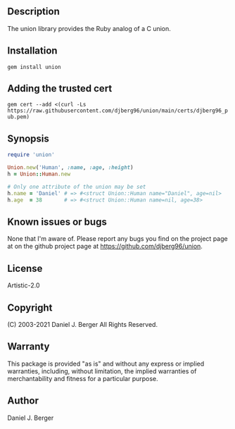 ## Description
The union library provides the Ruby analog of a C union.

## Installation
`gem install union`

## Adding the trusted cert
`gem cert --add <(curl -Ls https://raw.githubusercontent.com/djberg96/union/main/certs/djberg96_pub.pem)`

## Synopsis
```ruby
require 'union'

Union.new('Human', :name, :age, :height)
h = Union::Human.new

# Only one attribute of the union may be set
h.name = 'Daniel' # => #<struct Union::Human name="Daniel", age=nil>
h.age  = 38       # => #<struct Union::Human name=nil, age=38>
```

## Known issues or bugs
None that I'm aware of. Please report any bugs you find on the project
page at on the github project page at https://github.com/djberg96/union.

## License
Artistic-2.0

## Copyright
(C) 2003-2021 Daniel J. Berger
All Rights Reserved.

## Warranty
This package is provided "as is" and without any express or
implied warranties, including, without limitation, the implied
warranties of merchantability and fitness for a particular purpose.

## Author
Daniel J. Berger
